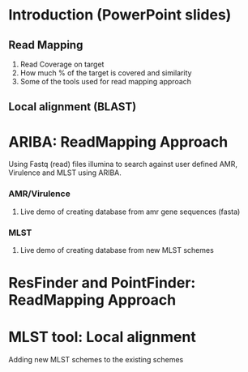 # Introduction (PowerPoint slides)
## Read Mapping
 1. Read Coverage on target
 2. How much % of the target is covered and similarity 
 3. Some of the tools used for read mapping approach

## Local alignment (BLAST)

# ARIBA: ReadMapping Approach
Using Fastq (read) files illumina to search against user defined AMR, Virulence and MLST using ARIBA.

### AMR/Virulence
1. Live demo of creating database from amr gene sequences (fasta)

### MLST
1. Live demo of creating database from new MLST schemes 


# ResFinder and PointFinder: ReadMapping Approach


# MLST tool: Local alignment 
Adding new MLST schemes to the existing schemes

